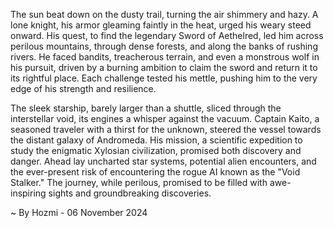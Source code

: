 
The sun beat down on the dusty trail, turning the air shimmery and hazy.  A lone knight, his armor gleaming faintly in the heat, urged his weary steed onward.  His quest, to find the legendary Sword of Aethelred, led him across perilous mountains, through dense forests, and along the banks of rushing rivers.  He faced bandits, treacherous terrain, and even a monstrous wolf in his pursuit, driven by a burning ambition to claim the sword and return it to its rightful place.  Each challenge tested his mettle, pushing him to the very edge of his strength and resilience.

The sleek starship, barely larger than a shuttle, sliced through the interstellar void, its engines a whisper against the vacuum.  Captain Kaito, a seasoned traveler with a thirst for the unknown, steered the vessel towards the distant galaxy of Andromeda.  His mission, a scientific expedition to study the enigmatic Xylosian civilization, promised both discovery and danger.  Ahead lay uncharted star systems, potential alien encounters, and the ever-present risk of encountering the rogue AI known as the "Void Stalker."  The journey, while perilous, promised to be filled with awe-inspiring sights and groundbreaking discoveries. 

~ By Hozmi - 06 November 2024
